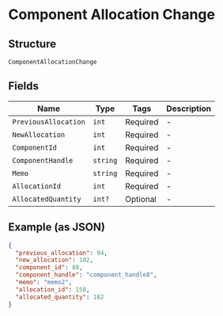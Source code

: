 
# Component Allocation Change

## Structure

`ComponentAllocationChange`

## Fields

| Name | Type | Tags | Description |
|  --- | --- | --- | --- |
| `PreviousAllocation` | `int` | Required | - |
| `NewAllocation` | `int` | Required | - |
| `ComponentId` | `int` | Required | - |
| `ComponentHandle` | `string` | Required | - |
| `Memo` | `string` | Required | - |
| `AllocationId` | `int` | Required | - |
| `AllocatedQuantity` | `int?` | Optional | - |

## Example (as JSON)

```json
{
  "previous_allocation": 94,
  "new_allocation": 102,
  "component_id": 88,
  "component_handle": "component_handle8",
  "memo": "memo2",
  "allocation_id": 158,
  "allocated_quantity": 182
}
```

